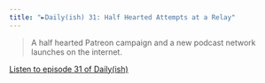 ```yaml
---
title: "►Daily(ish) 31: Half Hearted Attempts at a Relay"
---
```

<blockquote><p>
  A half hearted Patreon campaign and a new podcast network launches on the internet.
</p></blockquote>
<p><a href="http://goodstuff.fm/dailyish/31">Listen to episode 31 of Daily(ish)</a></p>
